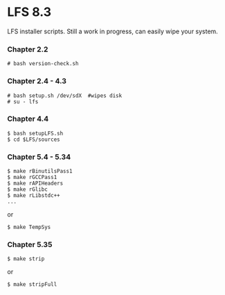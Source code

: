 # LFS 8.3
LFS installer scripts. Still a work in progress, can easily wipe your system.

### Chapter 2.2
```
# bash version-check.sh
```
### Chapter 2.4 - 4.3
```
# bash setup.sh /dev/sdX  #wipes disk
# su - lfs
```
### Chapter 4.4
```
$ bash setupLFS.sh
$ cd $LFS/sources
```
### Chapter 5.4 - 5.34
```
$ make rBinutilsPass1
$ make rGCCPass1
$ make rAPIHeaders
$ make rGlibc
$ make rLibstdc++
...
```
or
```
$ make TempSys
```
### Chapter 5.35
```
$ make strip
```
or
```
$ make stripFull
```
